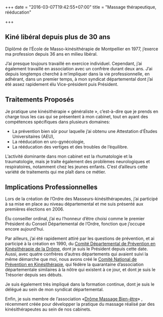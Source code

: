 +++
date = "2016-03-07T19:42:55+07:00"
title = "Massage thérapeutique, rééducation"

+++

##  Kiné libéral depuis plus de 30 ans

Diplômé de l’École de Masso-kinésithérapie de Montpellier en 1977, j’exerce ma profession depuis 36 ans en milieu libéral.

J’ai presque toujours travaillé en exercice individuel. Cependant, j’ai également travaillé en association avec un confrère durant deux ans. J’ai depuis longtemps cherché à m’impliquer dans la vie professionnelle,  en adhérant, dans un premier temps, à mon syndicat départemental dont j’ai été assez rapidement élu Vice-président puis Président.

##  Traitements Proposés

Je pratique une kinésithérapie « généraliste », c’est-à-dire que je prends en charge tous les cas qui se présentent à mon cabinet, tout en ayant des compétences spécifiques dans plusieurs domaines:

- La prévention bien sûr pour laquelle j’ai obtenu une Attestation d’Études Universitaires (AEU),
- La rééducation en uro-gynécologie,
- La rééducation des vertiges et des troubles de l’équilibre.

L’activité dominante dans mon cabinet est la rhumatologie et la traumatologie, mais je traite également des problèmes neurologiques et respiratoires, notamment chez les jeunes enfants. C’est d’ailleurs cette variété de traitements qui me plaît dans ce métier.

## Implications Professionnelles

Lors de la création de l’Ordre des Masseurs-kinésithérapeutes, j’ai participé à sa mise en place au niveau départemental et me suis présenté aux premières élections en 2006.

Élu conseiller ordinal, j’ai eu l’honneur d’être choisi comme le premier Président du Conseil Départemental de l’Ordre, fonction que j’occupe encore aujourd’hui.

Par ailleurs, j’ai été rapidement attiré par les questions de prévention, et ai participé à la création en 1990, du [Comité Départemental de Prévention en Kinésithérapie de la Drôme](http://formationprevention.fr), dont je suis le Président depuis cette date. Aussi, avec quatre confrères d’autres départements qui avaient suivi la même démarche que moi, nous avons créé le [Comité National de Prévention en Kinésithérapie](http://cnpk.org), qui fédère la quarantaine d’association départementale similaires à la nôtre qui existent à ce jour, et dont je suis le Trésorier depuis ses débuts.

Je suis également très impliqué dans la formation continue, dont je suis le délégué au sein de mon syndicat départemental.

Enfin, je suis membre de l’association &laquo;[Drôme Massage Bien-être](http://drome-massage.fr)&raquo; , récemment créée pour développer la pratique du massage réalisé par des kinésithérapeutes au sein de nos cabinets.
